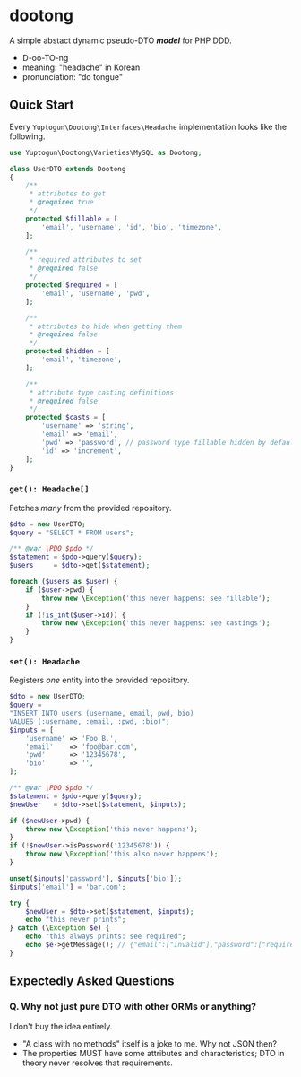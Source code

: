 # dootong

A simple abstact dynamic pseudo-DTO ***model*** for PHP DDD.

* D-oo-TO-ng
* meaning: "headache" in Korean
* pronunciation: "do tongue"

## Quick Start

Every `Yuptogun\Dootong\Interfaces\Headache` implementation looks like the following.

```php
use Yuptogun\Dootong\Varieties\MySQL as Dootong;

class UserDTO extends Dootong
{
    /**
     * attributes to get
     * @required true
     */
    protected $fillable = [
        'email', 'username', 'id', 'bio', 'timezone',
    ];

    /**
     * required attributes to set
     * @required false
     */
    protected $required = [
        'email', 'username', 'pwd',
    ];

    /**
     * attributes to hide when getting them
     * @required false
     */
    protected $hidden = [
        'email', 'timezone',
    ];

    /**
     * attribute type casting definitions
     * @required false
     */
    protected $casts = [
        'username' => 'string',
        'email' => 'email',
        'pwd' => 'password', // password type fillable hidden by default
        'id' => 'increment',
    ];
}
```

### `get(): Headache[]`

Fetches *many* from the provided repository.

```php
$dto = new UserDTO;
$query = "SELECT * FROM users";

/** @var \PDO $pdo */
$statement = $pdo->query($query);
$users     = $dto->get($statement);

foreach ($users as $user) {
    if ($user->pwd) {
        throw new \Exception('this never happens: see fillable');
    }
    if (!is_int($user->id)) {
        throw new \Exception('this never happens: see castings');
    }
}
```

### `set(): Headache`

Registers *one* entity into the provided repository.

```php
$dto = new UserDTO;
$query =
"INSERT INTO users (username, email, pwd, bio)
VALUES (:username, :email, :pwd, :bio)";
$inputs = [
    'username' => 'Foo B.',
    'email'    => 'foo@bar.com',
    'pwd'      => '12345678',
    'bio'      => '',
];

/** @var \PDO $pdo */
$statement = $pdo->query($query);
$newUser   = $dto->set($statement, $inputs);

if ($newUser->pwd) {
    throw new \Exception('this never happens');
}
if (!$newUser->isPassword('12345678')) {
    throw new \Exception('this also never happens');
}

unset($inputs['password'], $inputs['bio']);
$inputs['email'] = 'bar.com';

try {
    $newUser = $dto->set($statement, $inputs);
    echo "this never prints";
} catch (\Exception $e) {
    echo "this always prints: see required";
    echo $e->getMessage(); // {"email":["invalid"],"password":["required"]}
}
```

## Expectedly Asked Questions

### Q. Why not just pure DTO with other ORMs or anything?

I don't buy the idea entirely.

* "A class with no methods" itself is a joke to me. Why not JSON then?
* The properties MUST have some attributes and characteristics; DTO in theory never resolves that requirements.